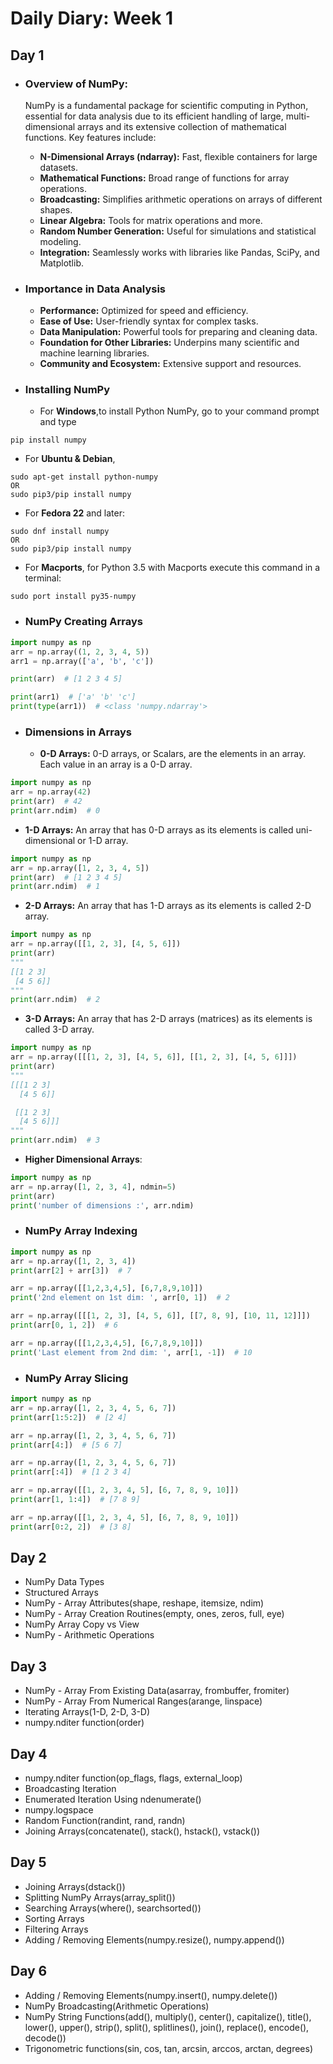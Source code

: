 # Daily Diary: Week 1

## Day 1

- ### Overview of NumPy:

  NumPy is a fundamental package for scientific computing in Python, essential for data analysis due to its efficient handling of large, multi-dimensional arrays and its extensive collection of mathematical functions. Key features include:
    - **N-Dimensional Arrays (ndarray):** Fast, flexible containers for large datasets.
    - **Mathematical Functions:** Broad range of functions for array operations.
    - **Broadcasting:** Simplifies arithmetic operations on arrays of different shapes.
    - **Linear Algebra:** Tools for matrix operations and more.
    - **Random Number Generation:** Useful for simulations and statistical modeling.
    - **Integration:** Seamlessly works with libraries like Pandas, SciPy, and Matplotlib.

- ### Importance in Data Analysis

    - **Performance:** Optimized for speed and efficiency.
    - **Ease of Use:** User-friendly syntax for complex tasks.
    - **Data Manipulation:** Powerful tools for preparing and cleaning data.
    - **Foundation for Other Libraries:** Underpins many scientific and machine learning libraries.
    - **Community and Ecosystem:** Extensive support and resources.

- ### Installing NumPy

   - For **Windows**,to install Python NumPy, go to your command prompt and type
```
pip install numpy
```
   - For **Ubuntu & Debian**,
```
sudo apt-get install python-numpy
OR
sudo pip3/pip install numpy
```
   - For **Fedora 22** and later:
```
sudo dnf install numpy
OR
sudo pip3/pip install numpy
```
   - For **Macports**, for Python 3.5 with Macports execute this command in a terminal:
```
sudo port install py35-numpy
```

- ### NumPy Creating Arrays

```python
import numpy as np
arr = np.array((1, 2, 3, 4, 5))
arr1 = np.array(['a', 'b', 'c'])

print(arr)  # [1 2 3 4 5]

print(arr1)  # ['a' 'b' 'c']
print(type(arr1))  # <class 'numpy.ndarray'>
```

- ### Dimensions in Arrays

  - **0-D Arrays:** 0-D arrays, or Scalars, are the elements in an array. Each value in an array is a 0-D array.
```python
import numpy as np
arr = np.array(42)
print(arr)  # 42
print(arr.ndim)  # 0
```
  - **1-D Arrays:** An array that has 0-D arrays as its elements is called uni-dimensional or 1-D array.
```python
import numpy as np
arr = np.array([1, 2, 3, 4, 5])
print(arr)  # [1 2 3 4 5]
print(arr.ndim)  # 1
```
  - **2-D Arrays:** An array that has 1-D arrays as its elements is called 2-D array.
```python
import numpy as np
arr = np.array([[1, 2, 3], [4, 5, 6]])
print(arr)
"""
[[1 2 3]
 [4 5 6]]
"""
print(arr.ndim)  # 2 
```
  - **3-D Arrays:** An array that has 2-D arrays (matrices) as its elements is called 3-D array.

```python
import numpy as np
arr = np.array([[[1, 2, 3], [4, 5, 6]], [[1, 2, 3], [4, 5, 6]]])
print(arr)
"""
[[[1 2 3]
  [4 5 6]]

 [[1 2 3]
  [4 5 6]]]
"""
print(arr.ndim)  # 3
```
  - **Higher Dimensional Arrays**:
```python
import numpy as np
arr = np.array([1, 2, 3, 4], ndmin=5)
print(arr)
print('number of dimensions :', arr.ndim)
```

- ### NumPy Array Indexing

```python
import numpy as np
arr = np.array([1, 2, 3, 4])
print(arr[2] + arr[3])  # 7

arr = np.array([[1,2,3,4,5], [6,7,8,9,10]])
print('2nd element on 1st dim: ', arr[0, 1])  # 2

arr = np.array([[[1, 2, 3], [4, 5, 6]], [[7, 8, 9], [10, 11, 12]]])
print(arr[0, 1, 2])  # 6

arr = np.array([[1,2,3,4,5], [6,7,8,9,10]])
print('Last element from 2nd dim: ', arr[1, -1])  # 10
```
- ### NumPy Array Slicing

```python
import numpy as np
arr = np.array([1, 2, 3, 4, 5, 6, 7])
print(arr[1:5:2])  # [2 4]

arr = np.array([1, 2, 3, 4, 5, 6, 7])
print(arr[4:])  # [5 6 7]

arr = np.array([1, 2, 3, 4, 5, 6, 7])
print(arr[:4])  # [1 2 3 4]

arr = np.array([[1, 2, 3, 4, 5], [6, 7, 8, 9, 10]])
print(arr[1, 1:4])  # [7 8 9]

arr = np.array([[1, 2, 3, 4, 5], [6, 7, 8, 9, 10]])
print(arr[0:2, 2])  # [3 8]

```

## Day 2

- NumPy Data Types
- Structured Arrays
- NumPy - Array Attributes(shape, reshape, itemsize, ndim)
- NumPy - Array Creation Routines(empty, ones, zeros, full, eye)
- NumPy Array Copy vs View
- NumPy - Arithmetic Operations


## Day 3

- NumPy - Array From Existing Data(asarray, frombuffer, fromiter)
- NumPy - Array From Numerical Ranges(arange, linspace)
- Iterating Arrays(1-D, 2-D, 3-D)
- numpy.nditer function(order)


## Day 4

- numpy.nditer function(op_flags, flags, external_loop)
- Broadcasting Iteration
- Enumerated Iteration Using ndenumerate()
- numpy.logspace
- Random Function(randint, rand, randn)
- Joining Arrays(concatenate(), stack(), hstack(), vstack())

## Day 5

- Joining Arrays(dstack())
- Splitting NumPy Arrays(array_split())
- Searching Arrays(where(), searchsorted())
- Sorting Arrays
- Filtering Arrays
- Adding / Removing Elements(numpy.resize(), numpy.append())

## Day 6

- Adding / Removing Elements(numpy.insert(), numpy.delete())
- NumPy Broadcasting(Arithmetic Operations)
- NumPy String Functions(add(), multiply(), center(), capitalize(), title(), lower(), upper(), strip(), split(), splitlines(), join(), replace(), encode(), decode())
- Trigonometric functions(sin, cos, tan, arcsin, arccos, arctan, degrees)
